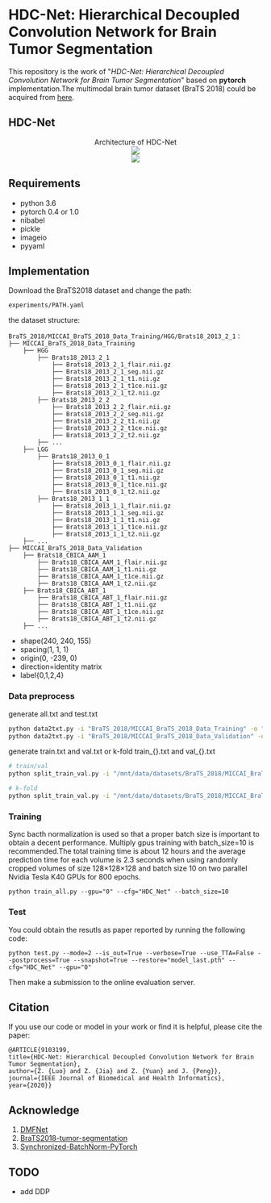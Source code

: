 # HDC-Net: Hierarchical Decoupled Convolution Network for Brain Tumor Segmentation

This repository is the work of "_HDC-Net: Hierarchical Decoupled Convolution Network for Brain Tumor Segmentation_" based on **pytorch** implementation.The multimodal brain tumor dataset (BraTS 2018) could be acquired from [here](https://www.med.upenn.edu/sbia/brats2018.html).

## HDC-Net

<center>Architecture of  HDC-Net</center>
<div  align="center">  
 <img src="https://github.com/luozhengrong/HDC-Net/blob/master/fig/HDC_Net.jpg"
     align=center/>
</div>
<div  align="center">  
 <img src="https://github.com/luozhengrong/HDC-Net/blob/master/fig/HDC_block.jpg"
     align=center/>
</div>



## Requirements

* python 3.6
* pytorch 0.4 or 1.0
* nibabel
* pickle 
* imageio
* pyyaml

## Implementation

Download the BraTS2018 dataset and change the path:

```
experiments/PATH.yaml
```
the dataset structure:
```wiki
BraTS_2018/MICCAI_BraTS_2018_Data_Training/HGG/Brats18_2013_2_1：
├── MICCAI_BraTS_2018_Data_Training
    ├── HGG
        ├── Brats18_2013_2_1
            ├── Brats18_2013_2_1_flair.nii.gz
            ├── Brats18_2013_2_1_seg.nii.gz
            ├── Brats18_2013_2_1_t1.nii.gz
            ├── Brats18_2013_2_1_t1ce.nii.gz
            ├── Brats18_2013_2_1_t2.nii.gz
        ├── Brats18_2013_2_2
            ├── Brats18_2013_2_2_flair.nii.gz
            ├── Brats18_2013_2_2_seg.nii.gz
            ├── Brats18_2013_2_2_t1.nii.gz
            ├── Brats18_2013_2_2_t1ce.nii.gz
            ├── Brats18_2013_2_2_t2.nii.gz
        ├── ...
    ├── LGG
        ├── Brats18_2013_0_1
            ├── Brats18_2013_0_1_flair.nii.gz
            ├── Brats18_2013_0_1_seg.nii.gz
            ├── Brats18_2013_0_1_t1.nii.gz
            ├── Brats18_2013_0_1_t1ce.nii.gz
            ├── Brats18_2013_0_1_t2.nii.gz
        ├── Brats18_2013_1_1
            ├── Brats18_2013_1_1_flair.nii.gz
            ├── Brats18_2013_1_1_seg.nii.gz
            ├── Brats18_2013_1_1_t1.nii.gz
            ├── Brats18_2013_1_1_t1ce.nii.gz
            ├── Brats18_2013_1_1_t2.nii.gz
    ├── ...
├── MICCAI_BraTS_2018_Data_Validation
    ├── Brats18_CBICA_AAM_1
        ├── Brats18_CBICA_AAM_1_flair.nii.gz
        ├── Brats18_CBICA_AAM_1_t1.nii.gz
        ├── Brats18_CBICA_AAM_1_t1ce.nii.gz
        ├── Brats18_CBICA_AAM_1_t2.nii.gz
    ├── Brats18_CBICA_ABT_1
        ├── Brats18_CBICA_ABT_1_flair.nii.gz
        ├── Brats18_CBICA_ABT_1_t1.nii.gz
        ├── Brats18_CBICA_ABT_1_t1ce.nii.gz
        ├── Brats18_CBICA_ABT_1_t2.nii.gz
    ├── ...
```
- shape(240, 240, 155)
- spacing(1, 1, 1)
- origin(0, -239, 0)
- direction=identity matrix
- label{0,1,2,4}

### Data preprocess

generate all.txt and test.txt
```bash
python data2txt.py -i "BraTS_2018/MICCAI_BraTS_2018_Data_Training" -o "all.txt" 
python data2txt.py -i "BraTS_2018/MICCAI_BraTS_2018_Data_Validation" -o "test.txt"
```

generate train.txt and val.txt or k-fold train_{}.txt and val_{}.txt
```bash
# train/val
python split_train_val.py -i "/mnt/data/datasets/BraTS_2018/MICCAI_BraTS_2018_Data_Training/all.txt" -k 5 -o 1 

# k-fold
python split_train_val.py -i "/mnt/data/datasets/BraTS_2018/MICCAI_BraTS_2018_Data_Training/all.txt" -k 5 -o 0
```

### Training

Sync bacth normalization is used so that a proper batch size is important to obtain a decent performance. Multiply gpus training with batch_size=10 is recommended.The total training time is about 12 hours and the average prediction time for each volume is 2.3 seconds when using randomly cropped volumes of size 128×128×128 and batch size 10 on two parallel Nvidia Tesla K40 GPUs for 800 epochs.

```
python train_all.py --gpu="0" --cfg="HDC_Net" --batch_size=10
```

### Test

You could obtain the resutls as paper reported by running the following code:

```
python test.py --mode=2 --is_out=True --verbose=True --use_TTA=False --postprocess=True --snapshot=True --restore="model_last.pth" --cfg="HDC_Net" --gpu="0"
```
Then make a submission to the online evaluation server.

## Citation

If you use our code or model in your work or find it is helpful, please cite the paper:
```
@ARTICLE{9103199, 
title={HDC-Net: Hierarchical Decoupled Convolution Network for Brain Tumor Segmentation},
author={Z. {Luo} and Z. {Jia} and Z. {Yuan} and J. {Peng}},
journal={IEEE Journal of Biomedical and Health Informatics}, 
year={2020}}
```

## Acknowledge

1. [DMFNet](https://github.com/China-LiuXiaopeng/BraTS-DMFNet)
2. [BraTS2018-tumor-segmentation](https://github.com/ieee820/BraTS2018-tumor-segmentation)
3. [Synchronized-BatchNorm-PyTorch](https://github.com/vacancy/Synchronized-BatchNorm-PyTorch)

## TODO

- add DDP
